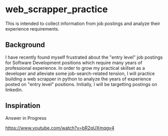 # web_scrapper_practice
This is intended to collect information from job postings and analyze their experience requirements. 

## Background

I have recently found myself frustrated about the "entry level" job postings for Software Development positions which require many years of professional experience. In order to grow my practical skillset as a developer and alleviate some job-search-related tension, I will practice building a web scrapper in python to analyze the years of experience posted on "entry level" positions. Initially, I will be targetting postings on linkedin. 

## Inspiration

Answer in Progress

https://www.youtube.com/watch?v=bR2qUXmqgv4
